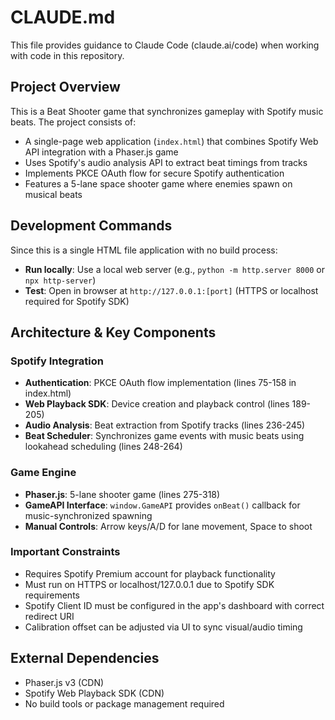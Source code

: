 # CLAUDE.md

This file provides guidance to Claude Code (claude.ai/code) when working with code in this repository.

## Project Overview

This is a Beat Shooter game that synchronizes gameplay with Spotify music beats. The project consists of:
- A single-page web application (`index.html`) that combines Spotify Web API integration with a Phaser.js game
- Uses Spotify's audio analysis API to extract beat timings from tracks
- Implements PKCE OAuth flow for secure Spotify authentication
- Features a 5-lane space shooter game where enemies spawn on musical beats

## Development Commands

Since this is a single HTML file application with no build process:
- **Run locally**: Use a local web server (e.g., `python -m http.server 8000` or `npx http-server`)
- **Test**: Open in browser at `http://127.0.0.1:[port]` (HTTPS or localhost required for Spotify SDK)

## Architecture & Key Components

### Spotify Integration
- **Authentication**: PKCE OAuth flow implementation (lines 75-158 in index.html)
- **Web Playback SDK**: Device creation and playback control (lines 189-205)
- **Audio Analysis**: Beat extraction from Spotify tracks (lines 236-245)
- **Beat Scheduler**: Synchronizes game events with music beats using lookahead scheduling (lines 248-264)

### Game Engine
- **Phaser.js**: 5-lane shooter game (lines 275-318)
- **GameAPI Interface**: `window.GameAPI` provides `onBeat()` callback for music-synchronized spawning
- **Manual Controls**: Arrow keys/A/D for lane movement, Space to shoot

### Important Constraints
- Requires Spotify Premium account for playback functionality
- Must run on HTTPS or localhost/127.0.0.1 due to Spotify SDK requirements
- Spotify Client ID must be configured in the app's dashboard with correct redirect URI
- Calibration offset can be adjusted via UI to sync visual/audio timing

## External Dependencies
- Phaser.js v3 (CDN)
- Spotify Web Playback SDK (CDN)
- No build tools or package management required